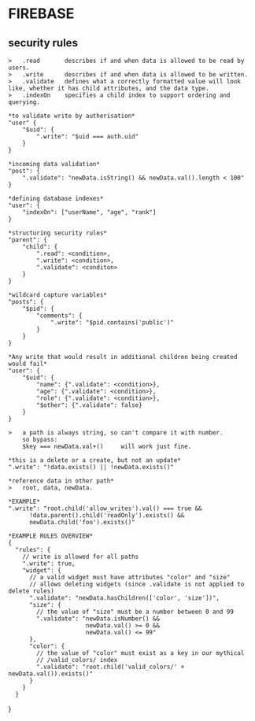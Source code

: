 # FIREBASE 

## security rules
    >   .read       describes if and when data is allowed to be read by users.
    >   .write      describes if and when data is allowed to be written.
    >   .validate   defines what a correctly formatted value will look like, whether it has child attributes, and the data type.
    >   .indexOn    specifies a child index to support ordering and querying.

    *to validate write by autherisation*
    "user" {
        "$uid": {
            ".write": "$uid === auth.uid"
        }
    }

    *incoming data validation*
    "post": {
        ".validate": "newData.isString() && newData.val().length < 100"
    }

    *defining database indexes*
    "user": {
        "indexOn": ["userName", "age", "rank"]
    }

    *structuring security rules*
    "parent": {
        "child": {
            ".read": <condition>,
            ".write": <condition>,
            ".validate": <conditon>
        }
    }

    *wildcard capture variables*
    "posts": {
        "$pid": {
            "comments": {
                ".write": "$pid.contains('public')"
            }
        }
    }

    *Any write that would result in additional children being created would fail*
    "user": {
        "$uid": {
            "name": {".validate": <condition>},
            "age": {".validate": <condition>},
            "role": {".validate": <condition>},
            "$other": {".validate": false}
        }
    }

    >   a path is always string, so can't compare it with number.
        so bypass:
        $key === newData.val+()     will work just fine.

    *this is a delete or a create, but not an update*
    ".write": "!data.exists() || !newData.exists()"

    *reference data in other path*
    >   root, data, newData.

    *EXAMPLE*
    ".write": "root.child('allow_writes').val() === true &&
          !data.parent().child('readOnly').exists() &&
          newData.child('foo').exists()"

    *EXAMPLE RULES OVERVIEW*
    {
      "rules": {
        // write is allowed for all paths
        ".write": true,
        "widget": {
          // a valid widget must have attributes "color" and "size"
          // allows deleting widgets (since .validate is not applied to delete rules)
          ".validate": "newData.hasChildren(['color', 'size'])",
          "size": {
            // the value of "size" must be a number between 0 and 99
            ".validate": "newData.isNumber() &&
                          newData.val() >= 0 &&
                          newData.val() <= 99"
          },
          "color": {
            // the value of "color" must exist as a key in our mythical
            // /valid_colors/ index
            ".validate": "root.child('valid_colors/' + newData.val()).exists()"
          }
        }
      }
}